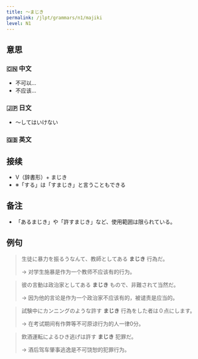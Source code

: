 ```yaml
---
title: 〜まじき
permalink: /jlpt/grammars/n1/majiki
level: N1
---
```


## 意思

### 🇨🇳 中文

- 不可以...
- 不应该...

### 🇯🇵 日文

- 〜してはいけない

### 🇬🇧 英文


## 接续

- V（辞書形）+ まじき
- ※「する」は「すまじき」と言うこともできる

## 备注

- 「あるまじき」や「許すまじき」など、使用範囲は限られている。

## 例句

> 生徒に暴力を振るうなんて、教師としてある **まじき** 行為だ。
>
> → 对学生施暴是作为一个教师不应该有的行为。

> 彼の言動は政治家としてある **まじき** もので、非難されて当然だ。
>
> → 因为他的言论是作为一个政治家不应该有的，被谴责是应当的。

> 試験中にカンニングのような許す **まじき** 行為をした者は０点にします。
>
> → 在考试期间有作弊等不可原谅行为的人一律0分。

> 飲酒運転によるひき逃げは許す **まじき** 犯罪だ。
>
> → 酒后驾车肇事逃逸是不可饶恕的犯罪行为。

